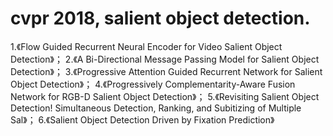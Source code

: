 # cvpr 2018, salient object detection.
1.《Flow Guided Recurrent Neural Encoder for Video Salient Object Detection》；
2.《A Bi-Directional Message Passing Model for Salient Object Detection》；
3.《Progressive Attention Guided Recurrent Network for Salient Object Detection》；
4.《Progressively Complementarity-Aware Fusion Network for RGB-D Salient Object Detection》；
5.《Revisiting Salient Object Detection! Simultaneous Detection, Ranking, and Subitizing of Multiple Sal》；
6.《Salient Object Detection Driven by Fixation Prediction》
